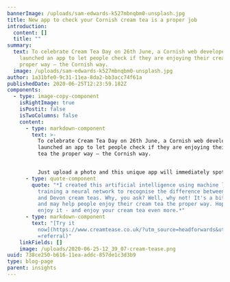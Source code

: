 ```yaml
---
bannerImage: /uploads/sam-edwards-k527mbnqbm0-unsplash.jpg
title: New app to check your Cornish cream tea is a proper job
introduction:
  content: []
  title: ""
summary:
  text: To celebrate Cream Tea Day on 26th June, a Cornish web developer has
    launched an app to let people check if they are enjoying their cream tea the
    proper way – the Cornish way.
  image: /uploads/sam-edwards-k527mbnqbm0-unsplash.jpg
author: 1a31bfe0-9c31-11ea-8da2-bb3acc74f61a
publishedDate: 2020-06-25T12:23:59.182Z
components:
  - type: image-copy-component
    isRightImage: true
    isPostit: false
    isTwoColumns: false
    content:
      - type: markdown-component
        text: >-
          To celebrate Cream Tea Day on 26th June, a Cornish web developer has
          launched an app to let people check if they are enjoying their cream
          tea the proper way – the Cornish way. 


          Just upload a photo and this unique app will immediately spot if your cream tea is a proper job, with the jam and the cream the right way round! Barney Nicholls, who created the app, says:
      - type: quote-component
        quote: "*I created this artificial intelligence using machine learning and
          training a neural network to recognise the difference between Cornish
          and Devon cream teas. Why, you ask? Well, why not! It's a bit of fun
          and may help people enjoy their cream tea the proper way. Hope you
          enjoy it - and enjoy your cream tea even more.*"
      - type: markdown-component
        text: "[Try it
          now](https://www.creamtease.co.uk/?utm_source=headforwards&utm_medium\
          =referral)"
    linkFields: []
    image: /uploads/2020-06-25-12_39_07-cream-tease.png
uuid: 738ce250-b616-11ea-addc-857de1c3d3b9
type: blog-page
parent: insights
---
```

